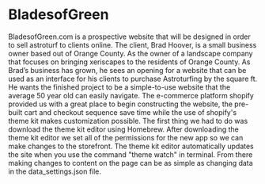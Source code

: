 # BladesofGreen
BladesofGreen.com is a prospective website that will be designed in order to sell astroturf to clients online. The client, Brad Hoover, is a small business owner based out of Orange County. As the owner of a landscape company that focuses on bringing xeriscapes to the residents of Orange County. As Brad’s business has grown, he sees an opening for a website that can be used as an interface for his clients to purchase Astroturfing by the square ft.  He wants the finished project to be a simple-to-use website that the average 50 year old can easily navigate.
The e-commerce platform shopify provided us with a great place to begin constructing the website, the pre-built cart and checkout sequence save time while the use of shopify's theme kit makes customization possible.
The first thing we had to do was download the theme kit editor using Homebrew.
After downloading the theme kit editor we set all of the permissions for the new app so we can make changes to the storefront.  The theme kit editor automatically updates the site when you use the command "theme watch" in terminal.
From there making changes to content on the page can be as simple as changing data in the data_settings.json file.
